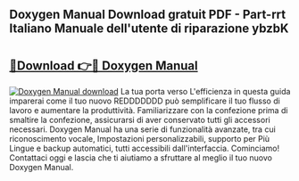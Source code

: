 ## Doxygen Manual Download gratuit PDF - Part-rrt Italiano Manuale dell'utente di riparazione ybzbK

# <h2><a href="http://dfb1ju.blite.top/?on=Doxygen+Manual">🔗Download 👉🔴 Doxygen Manual</a></h2>

[![Doxygen Manual download](https://i.imgur.com/lujVjoI.png)](http://dfb1ju.blite.top/?on=Doxygen+Manual)
La tua porta verso L'efficienza in questa guida imparerai come il tuo nuovo REDDDDDDD può semplificare il tuo flusso di lavoro e aumentare la produttività. Familiarizzare con la confezione prima di smaltire la confezione, assicurarsi di aver conservato tutti gli accessori necessari. Doxygen Manual ha una serie di funzionalità avanzate, tra cui riconoscimento vocale, Impostazioni personalizzabili, supporto per Più Lingue e backup automatici, tutti accessibili dall'interfaccia. Cominciamo! Contattaci oggi e lascia che ti aiutiamo a sfruttare al meglio il tuo nuovo Doxygen Manual.
